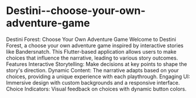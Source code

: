 # Destini--choose-your-own-adventure-game
Destini Forest: Choose Your Own Adventure Game
Welcome to Destini Forest, a choose your own adventure game inspired by interactive stories like Bandersnatch. 
This Flutter-based application allows users to make choices that influence the narrative, leading to various story outcomes.
Features
Interactive Storytelling: Make decisions at key points to shape the story's direction.
Dynamic Content: The narrative adapts based on your choices, providing a unique experience with each playthrough.
Engaging UI: Immersive design with custom backgrounds and a responsive interface.
Choice Indicators: Visual feedback on choices with dynamic button colors.
